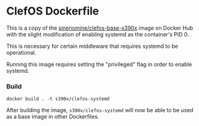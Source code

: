 # ClefOS Dockerfile

This is a copy of the [sinenomine/clefos-base-s390x](https://hub.docker.com/r/sinenomine/clefos-base-s390x/) image on Docker Hub with the slight modification of enabling systemd as the container's PID 0.

This is necessary for certain middleware that requires systemd to be operational.

Running this image requires setting the "privileged" flag in order to enable systemd.


### Build
`docker build . -t s390x/clefos-systemd`

After building the image, `s390x/clefos-systemd` will now be able to be used as a base image in other Dockerfiles. 
